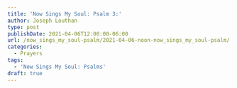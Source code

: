 ```yaml
---
title: 'Now Sings My Soul: Psalm 3:'
author: Joseph Louthan
type: post
publishDate: 2021-04-06T12:00:00-06:00
url: /now_sings_my_soul-psalm/2021-04-06-noon-now_sings_my_soul-psalm/
categories:
  - Prayers
tags:
  - 'Now Sings My Soul: Psalms'
draft: true
---
```

<pre>
<div style="font-variant: small-caps;">

</div>

</pre>
